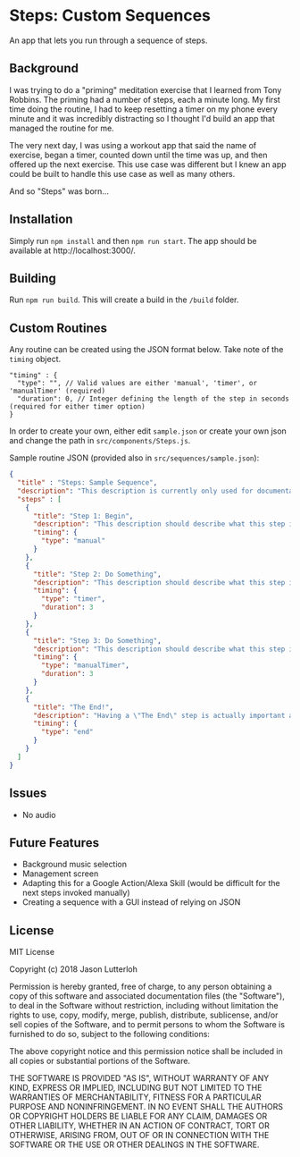 # Steps: Custom Sequences
An app that lets you run through a sequence of steps.

## Background
I was trying to do a "priming" meditation exercise that I learned from Tony Robbins. The priming had a number of steps, each a minute long. My first time doing the routine, I had to keep resetting a timer on my phone every minute and it was incredibly distracting so I thought I'd build an app that managed the routine for me.

The very next day, I was using a workout app that said the name of exercise, began a timer, counted down until the time was up, and then offered up the next exercise. This use case was different but I knew an app could be built to handle this use case as well as many others.

And so "Steps" was born...

## Installation
Simply run `npm install` and then `npm run start`. The app should be available at http://localhost:3000/.

## Building
Run `npm run build`. This will create a build in the `/build` folder.

## Custom Routines

Any routine can be created using the JSON format below. Take note of the `timing` object.

```
"timing" : {
  "type": "", // Valid values are either 'manual', 'timer', or 'manualTimer' (required)
  "duration": 0, // Integer defining the length of the step in seconds (required for either timer option)
}
```
In order to create your own, either edit `sample.json` or create your own json and change the path in `src/components/Steps.js`.

Sample routine JSON (provided also in `src/sequences/sample.json`):

```json
{
  "title" : "Steps: Sample Sequence",
  "description": "This description is currently only used for documentation purposes.",
  "steps" : [
    {
      "title": "Step 1: Begin",
      "description": "This description should describe what this step is about. It has a manual 'Next' button.",
      "timing": {
        "type": "manual"
      }
    },
    {
      "title": "Step 2: Do Something",
      "description": "This description should describe what this step is about. This has a timer of an alotted number of seconds and then automatically advances to the next step.",
      "timing": {
        "type": "timer",
        "duration": 3
      }
    },
    {
      "title": "Step 3: Do Something",
      "description": "This description should describe what this step is about. It has a timer and then a manual 'Next' button.",
      "timing": {
        "type": "manualTimer",
        "duration": 3
      }
    },
    {
      "title": "The End!",
      "description": "Having a \"The End\" step is actually important as the last step always presents the reset button.",
      "timing": {
        "type": "end"
      }
    }
  ]
}
```

## Issues
* No audio

## Future Features
* Background music selection
* Management screen
* Adapting this for a Google Action/Alexa Skill (would be difficult for the next steps invoked manually)
* Creating a sequence with a GUI instead of relying on JSON

## License
MIT License

Copyright (c) 2018 Jason Lutterloh

Permission is hereby granted, free of charge, to any person obtaining a copy
of this software and associated documentation files (the "Software"), to deal
in the Software without restriction, including without limitation the rights
to use, copy, modify, merge, publish, distribute, sublicense, and/or sell
copies of the Software, and to permit persons to whom the Software is
furnished to do so, subject to the following conditions:

The above copyright notice and this permission notice shall be included in all
copies or substantial portions of the Software.

THE SOFTWARE IS PROVIDED "AS IS", WITHOUT WARRANTY OF ANY KIND, EXPRESS OR
IMPLIED, INCLUDING BUT NOT LIMITED TO THE WARRANTIES OF MERCHANTABILITY,
FITNESS FOR A PARTICULAR PURPOSE AND NONINFRINGEMENT. IN NO EVENT SHALL THE
AUTHORS OR COPYRIGHT HOLDERS BE LIABLE FOR ANY CLAIM, DAMAGES OR OTHER
LIABILITY, WHETHER IN AN ACTION OF CONTRACT, TORT OR OTHERWISE, ARISING FROM,
OUT OF OR IN CONNECTION WITH THE SOFTWARE OR THE USE OR OTHER DEALINGS IN THE
SOFTWARE.
